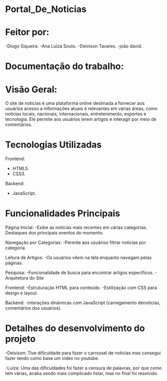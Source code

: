 # Portal_De_Noticias

# Feitor por:
-Diogo Siqueira.
-Ana Luiza Souto.
-Deivison Tavares.
-joão david.

# Documentação do trabalho:

# Visão Geral:
O site de notícias é uma plataforma online destinada a fornecer aos usuários acesso a informações atuais e relevantes em várias áreas, como notícias locais, nacionais, internacionais, entretenimento, esportes e tecnologia. Ele permite aos usuários lerem artigos  e interagir por meio de comentários.

# Tecnologias Utilizadas

Frontend:
- HTML5.
- CSS3.

Backend:
- JavaScript.

# Funcionalidades Principais

Página Inicial:
-Exibe as notícias mais recentes em várias categorias.
Destaques dos principais eventos do momento.

Navegação por Categorias:
-Permite aos usuários filtrar notícias por categoria.

Leitura de Artigos:
-Os usuários vêem na tela enquanto navegam pelas páginas.

Pesquisa:
-Funcionalidade de busca para encontrar artigos específicos.
-Arquitetura do Site

Frontend:
-Estruturação HTML para conteúdo.
-Estilização com CSS para design e layout.

Backend:
-interações dinâmicas com JavaScript (carregamento denotícias, comentários dos usuários).

# Detalhes do desenvolvimento do projeto

-Deivison: Tive dificuldade para fazer o carrossel de noticias mas consegui fazer tendo como base um video no youtube.

-Luiza: Uma das dificuldades foi fazer a censura de palavras, por que como tem várias, acaba sendo mais complicado listar, mas no final foi resolvido.

